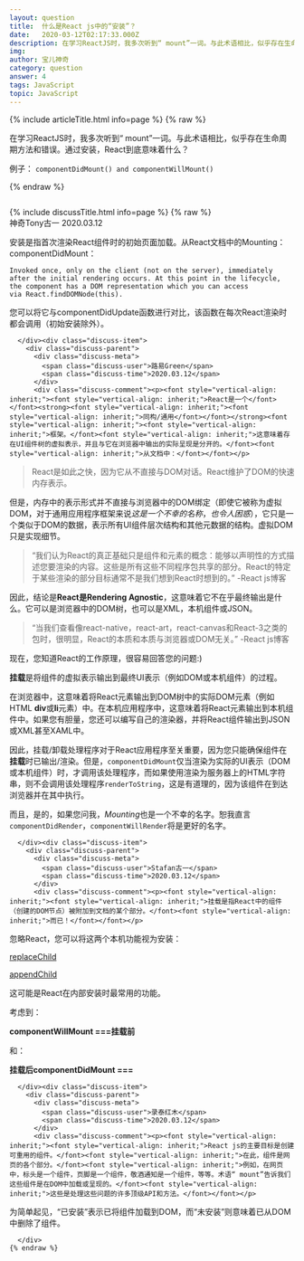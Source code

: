 ```yaml
---
layout: question
title:  什么是React js中的“安装”？
date:   2020-03-12T02:17:33.000Z
description: 在学习ReactJS时，我多次听到“ mount”一词。与此术语相比，似乎存在生命周期方法和错误。通过安装，React到底意味着什么？例子： comp...
img: 
author: 宝儿神奇
category: question
answer: 4
tags: JavaScript
topic: JavaScript
---
```

<div class="article-root">
  <div class="article">
    {% include articleTitle.html info=page %}
    {% raw %}
    <div class="article-content"><p><font style="vertical-align: inherit;"><font style="vertical-align: inherit;">在学习ReactJS时，我多次听到“ mount”一词。</font><font style="vertical-align: inherit;">与此术语相比，似乎存在生命周期方法和错误。</font><font style="vertical-align: inherit;">通过安装，React到底意味着什么？</font></font></p>

<p><font style="vertical-align: inherit;"><font style="vertical-align: inherit;">例子： </font></font><code>componentDidMount() and componentWillMount()</code></p></div>
    {% endraw %}
  </div>
  <p style="height: 0;width:0;overflow: hidden;"> 第866篇《什么是React js中的“安装”？》来自Winter(https://github.com/aiyld/aiyld.github.io)的站点</p>
  <div class="discuss-wrapper">
    {% include discussTitle.html info=page %}
    {% raw %}
    <div class="discuss-item">
        <div class="discuss-parent">
          <div class="discuss-meta">
            <span class="discuss-user">神奇Tony古一</span>
            <span class="discuss-time">2020.03.12</span>
          </div>
          <div class="discuss-comment"><p><font style="vertical-align: inherit;"><font style="vertical-align: inherit;">安装是指首次渲染React组件时的初始页面加载。</font><font style="vertical-align: inherit;">从React文档中的Mounting：componentDidMount：</font></font></p>

<p><code>Invoked once, only on the client (not on the server), immediately after the initial rendering occurs. At this point in the lifecycle, the component has a DOM representation which you can access via&nbsp;React.findDOMNode(this).</code></p>

<p><font style="vertical-align: inherit;"><font style="vertical-align: inherit;">您可以将它与componentDidUpdate函数进行对比，该函数在每次React渲染时都会调用（初始安装除外）。</font></font></p></div>
        </div>
        
      </div><div class="discuss-item">
        <div class="discuss-parent">
          <div class="discuss-meta">
            <span class="discuss-user">路易Green</span>
            <span class="discuss-time">2020.03.12</span>
          </div>
          <div class="discuss-comment"><p><font style="vertical-align: inherit;"><font style="vertical-align: inherit;">React是一个</font></font><strong><font style="vertical-align: inherit;"><font style="vertical-align: inherit;">同构/通用</font></font></strong><font style="vertical-align: inherit;"><font style="vertical-align: inherit;">框架。</font><font style="vertical-align: inherit;">这意味着存在UI组件树的虚拟表示，并且与它在浏览器中输出的实际呈现是分开的。</font><font style="vertical-align: inherit;">从文档中：</font></font></p>

<blockquote>
  <p><font style="vertical-align: inherit;"><font style="vertical-align: inherit;">React是如此之快，因为它从不直接与DOM对话。</font><font style="vertical-align: inherit;">React维护了DOM的快速内存表示。</font></font></p>
</blockquote>

<p><font style="vertical-align: inherit;"><font style="vertical-align: inherit;">但是，内存中的表示形式并不直接与浏览器中的DOM绑定（即使它被称为虚拟DOM，</font><font style="vertical-align: inherit;">对于通用应用程序框架来说</font></font><em><font style="vertical-align: inherit;"><font style="vertical-align: inherit;">这是一个不幸的名称</font></font></em><font style="vertical-align: inherit;"><font style="vertical-align: inherit;">，</font><em><font style="vertical-align: inherit;">也令人困惑</font></em><font style="vertical-align: inherit;">），它只是一个类似于DOM的数据，表示所有UI组件层次结构和其他元数据的结构。</font><font style="vertical-align: inherit;">虚拟DOM只是实现细节。</font></font></p>

<blockquote>
  <p><font style="vertical-align: inherit;"><font style="vertical-align: inherit;">“我们认为React的真正基础只是组件和元素的概念：能够以声明性的方式描述您要渲染的内容。这些是所有这些不同程序包共享的部分。React的特定于某些渲染的部分目标通常不是我们想到React时想到的。” </font><font style="vertical-align: inherit;">-React js博客</font></font></p>
</blockquote>

<p><font style="vertical-align: inherit;"><font style="vertical-align: inherit;">因此，结论是</font></font><strong><font style="vertical-align: inherit;"><font style="vertical-align: inherit;">React是Rendering Agnostic</font></font></strong><font style="vertical-align: inherit;"><font style="vertical-align: inherit;">，这意味着它不在乎最终输出是什么。</font><font style="vertical-align: inherit;">它可以是浏览器中的DOM树，也可以是XML，本机组件或JSON。</font></font></p>

<blockquote>
  <p><font style="vertical-align: inherit;"><font style="vertical-align: inherit;">“当我们查看像react-native，react-art，react-canvas和React-3之类的包时，很明显，React的本质和本质与浏览器或DOM无关。” </font><font style="vertical-align: inherit;">-React js博客</font></font></p>
</blockquote>

<p><font style="vertical-align: inherit;"><font style="vertical-align: inherit;">现在，您知道React的工作原理，很容易回答您的问题:) </font></font></p>

<p><strong><font style="vertical-align: inherit;"><font style="vertical-align: inherit;">挂载</font></font></strong><font style="vertical-align: inherit;"><font style="vertical-align: inherit;">是将组件的虚拟表示输出到最终UI表示（例如DOM或本机组件）的过程。</font></font></p>

<p><font style="vertical-align: inherit;"><font style="vertical-align: inherit;">在浏览器中，这意味着将React元素输出到</font><font style="vertical-align: inherit;">DOM树中</font><font style="vertical-align: inherit;">的实际DOM元素（例如HTML </font></font><strong><font style="vertical-align: inherit;"><font style="vertical-align: inherit;">div</font></font></strong><font style="vertical-align: inherit;"><font style="vertical-align: inherit;">或</font></font><strong><font style="vertical-align: inherit;"><font style="vertical-align: inherit;">li</font></font></strong><font style="vertical-align: inherit;"><font style="vertical-align: inherit;">元素）中。</font><font style="vertical-align: inherit;">在本机应用程序中，这意味着将React元素输出到本机组件中。</font><font style="vertical-align: inherit;">如果您有胆量，您还可以编写自己的渲染器，并将React组件输出到JSON或XML甚至XAML中。</font></font></p>

<p><font style="vertical-align: inherit;"><font style="vertical-align: inherit;">因此，挂载/卸载处理程序对于React应用程序至关重要，因为您只能确保组件在</font></font><strong><font style="vertical-align: inherit;"><font style="vertical-align: inherit;">挂载</font></font></strong><font style="vertical-align: inherit;"><font style="vertical-align: inherit;">时已输出/渲染</font><font style="vertical-align: inherit;">。</font><font style="vertical-align: inherit;">但是，</font></font><code>componentDidMount</code><font style="vertical-align: inherit;"><font style="vertical-align: inherit;">仅当渲染为实际的UI表示（DOM或本机组件）时，才调用</font><font style="vertical-align: inherit;">该</font><font style="vertical-align: inherit;">处理程序</font><font style="vertical-align: inherit;">，</font><font style="vertical-align: inherit;">而如果使用渲染为服务器上的HTML字符串，则不会调用</font><font style="vertical-align: inherit;">该</font><font style="vertical-align: inherit;">处理程序</font></font><code>renderToString</code><font style="vertical-align: inherit;"><font style="vertical-align: inherit;">，这是有道理的，因为该组件在到达浏览器并在其中执行。</font></font></p>

<p><font style="vertical-align: inherit;"><font style="vertical-align: inherit;">而且，是的，</font><font style="vertical-align: inherit;">如果您问我</font><font style="vertical-align: inherit;">，</font></font><em><font style="vertical-align: inherit;"><font style="vertical-align: inherit;">Mounting</font></font></em><font style="vertical-align: inherit;"><font style="vertical-align: inherit;">也是一个不幸的名字。</font><font style="vertical-align: inherit;">恕我直言</font></font><code>componentDidRender</code><font style="vertical-align: inherit;"><font style="vertical-align: inherit;">，</font></font><code>componentWillRender</code><font style="vertical-align: inherit;"><font style="vertical-align: inherit;">将是更好的名字。</font></font></p></div>
        </div>
        
      </div><div class="discuss-item">
        <div class="discuss-parent">
          <div class="discuss-meta">
            <span class="discuss-user">Stafan古一</span>
            <span class="discuss-time">2020.03.12</span>
          </div>
          <div class="discuss-comment"><p><font style="vertical-align: inherit;"><font style="vertical-align: inherit;">挂载是指React中的组件（创建的DOM节点）被附加到文档的某个部分。</font><font style="vertical-align: inherit;">而已！</font></font></p>

<p><font style="vertical-align: inherit;"><font style="vertical-align: inherit;">忽略React，您可以将这两个本机功能视为安装：</font></font></p>

<p><a href="https://developer.mozilla.org/en-US/docs/Web/API/Node/replaceChild" rel="noreferrer"><font style="vertical-align: inherit;"><font style="vertical-align: inherit;">replaceChild</font></font></a></p>

<p><a href="https://developer.mozilla.org/en/docs/Web/API/Node/appendChild" rel="noreferrer"><font style="vertical-align: inherit;"><font style="vertical-align: inherit;">appendChild</font></font></a></p>

<p><font style="vertical-align: inherit;"><font style="vertical-align: inherit;">这可能是React在内部安装时最常用的功能。</font></font></p>

<p><font style="vertical-align: inherit;"><font style="vertical-align: inherit;">考虑到：</font></font></p>

<p><strong><font style="vertical-align: inherit;"><font style="vertical-align: inherit;">componentWillMount ===挂载前</font></font></strong></p>

<p><font style="vertical-align: inherit;"><font style="vertical-align: inherit;">和：</font></font></p>

<p><strong><font style="vertical-align: inherit;"><font style="vertical-align: inherit;">挂载后componentDidMount ===</font></font></strong></p></div>
        </div>
        
      </div><div class="discuss-item">
        <div class="discuss-parent">
          <div class="discuss-meta">
            <span class="discuss-user">录泰红木</span>
            <span class="discuss-time">2020.03.12</span>
          </div>
          <div class="discuss-comment"><p><font style="vertical-align: inherit;"><font style="vertical-align: inherit;">React js的主要目标是创建可重用的组件。</font><font style="vertical-align: inherit;">在此，组件是网页的各个部分。</font><font style="vertical-align: inherit;">例如，在网页中，标头是一个组件，页脚是一个组件，敬酒通知是一个组件，等等。术语“ mount”告诉我们这些组件是在DOM中加载或呈现的。</font><font style="vertical-align: inherit;">这些是处理这些问题的许多顶级API和方法。</font></font></p>

<p><font style="vertical-align: inherit;"><font style="vertical-align: inherit;">为简单起见，“已安装”表示已将组件加载到DOM，而“未安装”则意味着已从DOM中删除了组件。</font></font></p></div>
        </div>
        
      </div>
    {% endraw %}
  </div>
<div>
